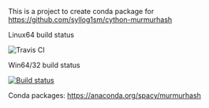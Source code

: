 This is a project to create conda package for https://github.com/syllog1sm/cython-murmurhash

Linux64 build status 


![Travis CI](https://travis-ci.org/henningpeters/murmurhash-conda.svg?branch=master)

Win64/32 build status


[![Build status](https://ci.appveyor.com/api/projects/status/i730t9vwhryu2x5u?svg=true)](https://ci.appveyor.com/project/maxirmx/murmurhash-conda)


Conda packages: https://anaconda.org/spacy/murmurhash
